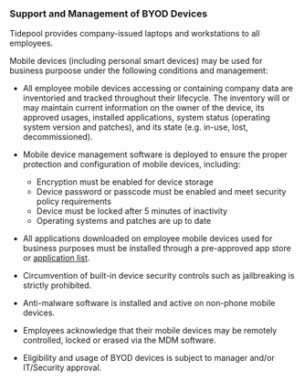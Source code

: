 ### Support and Management of BYOD Devices

Tidepool provides company-issued laptops and workstations to all employees.


Mobile devices (including personal smart devices) may be used for business
purpoose under the following conditions and management:

- All employee mobile devices accessing or containing company data are
  inventoried and tracked throughout their lifecycle. The inventory will or may
  maintain current information on the owner of the device, its approved usages,
  installed applications, system status (operating system version and patches),
  and its state (e.g. in-use, lost, decommissioned).

- Mobile device management software is deployed to ensure the proper protection
  and configuration of mobile devices, including:

  - Encryption must be enabled for device storage
  - Device password or passcode must be enabled and meet security policy requirements
  - Device must be locked after 5 minutes of inactivity
  - Operating systems and patches are up to date

- All applications downloaded on employee mobile devices used for business
  purposes must be installed through a pre-approved app store or
  [application list](approved-software.md).

- Circumvention of built-in device security controls such as jailbreaking is
  strictly prohibited.

- Anti-malware software is installed and active on non-phone mobile devices.

- Employees acknowledge that their mobile devices may be remotely controlled,
  locked or erased via the MDM software.

- Eligibility and usage of BYOD devices is subject to manager and/or IT/Security
  approval.


